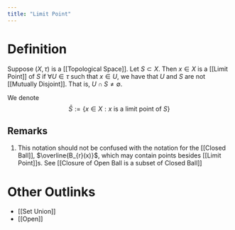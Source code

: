 ```yaml
---
title: "Limit Point"
---
```


# Definition
Suppose $(X, \tau)$ is a [[Topological Space]]. Let $S \subset X$. Then $x \in X$ is a [[Limit Point]] of $S$ if $\forall U \in \tau$ such that $x \in U$, we have that $U$ and $S$ are not [[Mutually Disjoint]]. That is, $U \cap S \neq \emptyset$.

We denote
$$\bar{S} := \{x \in X : x \text{ is a limit point of } S\}$$
## Remarks
1. This notation should not be confused with the notation for the [[Closed Ball]], $\overline{B_{r}(x)}$, which may contain points besides [[Limit Point]]s. See [[Closure of Open Ball is a subset of Closed Ball]]

# Other Outlinks
 - [[Set Union]]
 - [[Open]]